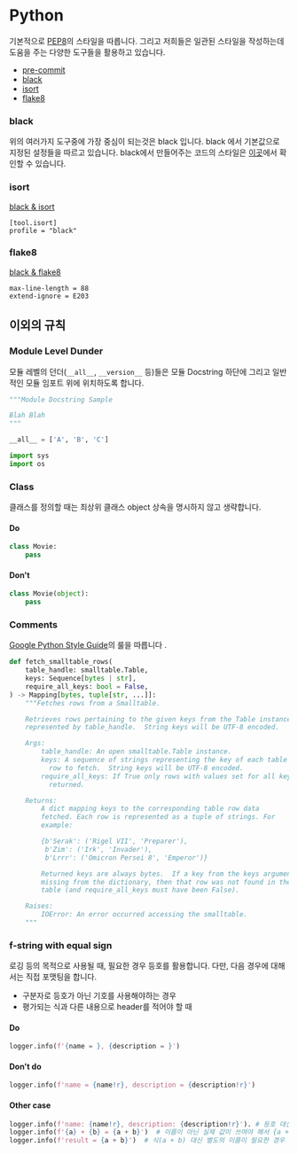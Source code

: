 Python
====

기본적으로 [PEP8](https://www.python.org/dev/peps/pep-0008/)의 스타일을 따릅니다. 그리고 저희들은 일관된 스타일을 작성하는데 도움을 주는 다양한 도구들을 활용하고 있습니다.
- [pre-commit](https://pre-commit.com/)
- [black](https://black.readthedocs.io/en/stable/)
- [isort](https://pycqa.github.io/isort/)
- [flake8](https://flake8.pycqa.org/en/latest/)

### black
위의 여러가지 도구중에 가장 중심이 되는것은 black 입니다. black 에서 기본값으로 지정된 설정들을 따르고 있습니다. 
black에서 만들어주는 코드의 스타일은 [이곳](https://black.readthedocs.io/en/stable/the_black_code_style/current_style.html)에서 확인할 수 있습니다.

### isort
[black & isort](https://black.readthedocs.io/en/stable/guides/using_black_with_other_tools.html#isort)
```
[tool.isort]
profile = "black"
```

### flake8
[black & flake8](https://black.readthedocs.io/en/stable/guides/using_black_with_other_tools.html#flake8)
```
max-line-length = 88
extend-ignore = E203
```

## 이외의 규칙


### Module Level Dunder
모듈 레벨의 던더(`__all__`, `__version__` 등)들은 모듈 Docstring 하단에 그리고 일반적인 모듈 임포트 위에 위치하도록 합니다.

```python
"""Module Docstring Sample

Blah Blah
"""

__all__ = ['A', 'B', 'C']

import sys
import os
```

### Class
클래스를 정의할 때는 최상위 클래스 object 상속을 명시하지 않고 생략합니다.

#### Do
```python
class Movie:
    pass
```

#### Don't
```python
class Movie(object):
    pass
```


### Comments
[Google Python Style Guide](http://google.github.io/styleguide/pyguide.html#38-comments-and-docstrings)의 룰을 따릅니다 .
```python
def fetch_smalltable_rows(
    table_handle: smalltable.Table,
    keys: Sequence[bytes | str],
    require_all_keys: bool = False,
) -> Mapping[bytes, tuple[str, ...]]:
    """Fetches rows from a Smalltable.

    Retrieves rows pertaining to the given keys from the Table instance
    represented by table_handle.  String keys will be UTF-8 encoded.

    Args:
        table_handle: An open smalltable.Table instance.
        keys: A sequence of strings representing the key of each table
          row to fetch.  String keys will be UTF-8 encoded.
        require_all_keys: If True only rows with values set for all keys will be
          returned.

    Returns:
        A dict mapping keys to the corresponding table row data
        fetched. Each row is represented as a tuple of strings. For
        example:

        {b'Serak': ('Rigel VII', 'Preparer'),
         b'Zim': ('Irk', 'Invader'),
         b'Lrrr': ('Omicron Persei 8', 'Emperor')}

        Returned keys are always bytes.  If a key from the keys argument is
        missing from the dictionary, then that row was not found in the
        table (and require_all_keys must have been False).

    Raises:
        IOError: An error occurred accessing the smalltable.
    """
```

### f-string with equal sign
로깅 등의 목적으로 사용될 때, 필요한 경우 등호를 활용합니다. 다만, 다음 경우에 대해서는 직접 포맷팅을 합니다.
- 구분자로 등호가 아닌 기호를 사용해야하는 경우
- 평가되는 식과 다른 내용으로 header를 적어야 할 때

#### Do
```python
logger.info(f'{name = }, {description = }')
```

#### Don't do
```python
logger.info(f'name = {name!r}, description = {description!r}')
```

#### Other case
```python
logger.info(f'name: {name!r}, description: {description!r}'). # 등호 대신 쌍점 사용이 필요한 경우
logger.info(f'{a} + {b} = {a + b}')  # 이름이 아닌 실제 값이 쓰여야 해서 {a + b = }로 대체할 수 없는 경우
logger.info(f'result = {a + b}')  # 식(a + b) 대신 별도의 이름이 필요한 경우
```
